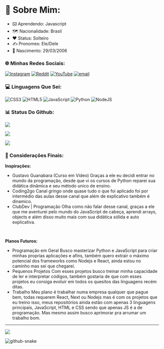 # 🌟 Sobre Mim:
 - ⌨️ Aprendendo: Javascript<br>
 - 🗺️ Nacionalidade: Brasil<br>
 - ❤️ Status: Solteiro<br>
 - ✍️ Pronomes: Ele/Dele<br>
 - 👶 Nascimento: 29/03/2006<br>

### 🌐 Minhas Redes Sociais:
[![Instagram](https://img.shields.io/badge/Instagram-%23E4405F.svg?logo=Instagram&logoColor=white)](https://instagram.com/aquele_dober) [![Reddit](https://img.shields.io/badge/Reddit-%23FF4500.svg?logo=Reddit&logoColor=white)](https://reddit.com/user/Daniel_Aquele_Dober) [![YouTube](https://img.shields.io/badge/YouTube-%23FF0000.svg?logo=YouTube&logoColor=white)](https://youtube.com/@tio_dober?si=2kCuL6kkmfdxx_CG) [![email](https://img.shields.io/badge/Email-D14836?logo=gmail&logoColor=white)](mailto:pumpkintorricelligauss@gmail.com) 

### 💻 Linguagens Que Sei:
![CSS3](https://img.shields.io/badge/css3-%231572B6.svg?style=for-the-badge&logo=css3&logoColor=white) ![HTML5](https://img.shields.io/badge/html5-%23E34F26.svg?style=for-the-badge&logo=html5&logoColor=white) ![JavaScript](https://img.shields.io/badge/javascript-%23323330.svg?style=for-the-badge&logo=javascript&logoColor=%23F7DF1E) ![Python](https://img.shields.io/badge/python-3670A0?style=for-the-badge&logo=python&logoColor=ffdd54) ![NodeJS](https://img.shields.io/badge/node.js-6DA55F?style=for-the-badge&logo=node.js&logoColor=white)
### 📊 Status Do Github:

![](https://github-readme-stats.vercel.app/api?username=Daniel-C-Reynaud&show_icons=true&theme=dark&hide_border=false&include_all_commits=true&count_private=true)
<br>

![](https://github-readme-streak-stats.herokuapp.com/?user=Daniel-C-Reynaud&theme=dark&hide_border=false)
<br>

![](https://github-readme-stats.vercel.app/api/top-langs/?username=Daniel-C-Reynaud&theme=dark&hide_border=false&include_all_commits=true&count_private=true&layout=donut-vertical)

### 📍 Considerações Finais:
**Inspirações:**
* Gustavo Guanabara (Curso em Vídeo)
Graças a ele eu decidi entrar no mundo da programação, desde que vi os cursos de Python reparei sua didática dinâmica e seu método unico de ensino.
* Coding2go
Canal gringo onde quase tudo o que foi aplicado foi por intermédio das aulas desse canal que além de explicativo também é dinamico.
* ClubDev | Programação
Olha como não falar desse canal, graças a ele que me aventurei pelo mundo do JavaScript de cabeça, aprendi arrays, objects e além disso muito mais com sua didática sólida e auto explicativa.
<br>

**Planos Futuros:**
* Programação em Geral
Busco masterizar Python e JavaScript para criar minhas proprias aplicações e afins, também quero extrair o máximo potencial dos frameworks como Nodejs e React, ainda estou no caminho mas sei que chegarei.
* Pequenos Projetos
Com esses projetos busco treinar minha capacidade de ler e interpretar códigos, também gostaria de que com esses projetos eu consiga evoluir em todos os quesitos das linguagens recém ditas.
* Trabalho
Meu plano é trabalhar numa empresa qualquer que pague bem, todas requerem React, Next ou Nodejs mas é com os projetos que eu treino isso, meus repositórios ainda estão com apenas 3 linguagens principais, JavaScript, HTML e CSS sendo que apenas JS é a de programação. Mas mesmo assim busco aprimorar pra arrumar um trabalho bom.

---
[![](https://visitcount.itsvg.in/api?id=Daniel-C-Reynaud&icon=1&color=1)](https://visitcount.itsvg.in)

<picture>
  <source media="(prefers-color-scheme: dark)" srcset="https://raw.githubusercontent.com/tobiasmeyhoefer/tobiasmeyhoefer/output/github-snake-dark.svg" />
  <source media="(prefers-color-scheme: light)" srcset="https://raw.githubusercontent.com/tobiasmeyhoefer/tobiasmeyhoefer/output/github-snake.svg" />
  <img alt="github-snake" src="https://raw.githubusercontent.com/tobiasmeyhoefer/tobiasmeyhoefer/output/github-snake.svg"/>
</picture>
